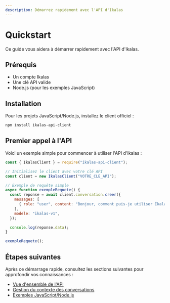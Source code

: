```yaml
---
description: Démarrez rapidement avec l'API d'Ikalas
---
```


# Quickstart

Ce guide vous aidera à démarrer rapidement avec l'API d'Ikalas.

## Prérequis

- Un compte Ikalas
- Une clé API valide
- Node.js (pour les exemples JavaScript)

## Installation

Pour les projets JavaScript/Node.js, installez le client officiel :

```bash
npm install ikalas-api-client
```

## Premier appel à l'API

Voici un exemple simple pour commencer à utiliser l'API d'Ikalas :

```javascript
const { IkalasClient } = require("ikalas-api-client");

// Initialisez le client avec votre clé API
const client = new IkalasClient("VOTRE_CLE_API");

// Exemple de requête simple
async function exempleRequete() {
  const reponse = await client.conversation.creer({
    messages: [
      { role: "user", content: "Bonjour, comment puis-je utiliser Ikalas?" },
    ],
    modele: "ikalas-v1",
  });

  console.log(reponse.data);
}

exempleRequete();
```

## Étapes suivantes

Après ce démarrage rapide, consultez les sections suivantes pour approfondir vos connaissances :

- [Vue d'ensemble de l'API](../basics/editor.md)
- [Gestion du contexte des conversations](../basics/managing-conversation-context.md)
- [Exemples JavaScript/Node.js](../javascript/nodejs-examples.md)
